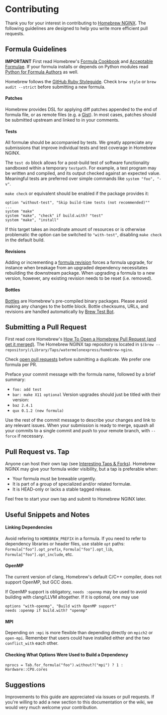 # Contributing

Thank you for your interest in contributing to [Homebrew NGINX]. The following guidelines are designed to help you write more efficient pull requests.

## Formula Guidelines

**IMPORTANT** First read Homebrew's [Formula Cookbook] and [Acceptable Formulae]. If your formula installs or depends on Python modules read [Python for Formula Authors] as well.

Homebrew follows the [GitHub Ruby Styleguide]. Check `brew style` or `brew audit --strict` before submitting a new formula.

#### Patches

Homebrew provides DSL for applying diff patches appended to the end of formula file, or as remote files (e.g. a [Gist]). In most cases, patches should be submitted upstream and linked to in your comments.

#### Tests

All formulæ should be accompanied by tests. We greatly appreciate any submissions that improve individual tests and test coverage in Homebrew NGINX.

The `test do` block allows for a post-build test of software functionality sandboxed within a temporary `testpath`. For example, a test program may be written and compiled, and its output checked against an expected value. Meaningful tests are preferred over simple commands like `system "foo", "-v"`.

`make check` or equivalent should be enabled if the package provides it:

    option "without-test", "Skip build-time tests (not recommended)""
    ...
    system "make"
    system "make", "check" if build.with? "test"
    system "make", "install"

If this target takes an inordinate amount of resources or is otherwise problematic the option can be switched to `"with-test"`, disabling `make check` in the default build.

#### Revisions

Adding or incrementing a [formula revision] forces a formula upgrade, for instance when breakage from an upgraded dependency necessitates rebuilding the downstream package. When upgrading a formula to a new version, however, any existing revision needs to be reset (i.e. removed).

#### Bottles

[Bottles] are Homebrew's pre-compiled binary packages. Please avoid making any changes to the bottle block. Bottle checksums, URLs, and revisions are handled automatically by [Brew Test Bot].

## Submitting a Pull Request

First read core Homebrew's [How To Open a Homebrew Pull Request (and get it merged)]. The Homebrew NGINX tap repository is located in `$(brew --repository)/Library/Taps/watermelonexpress/homebrew-nginx`.

Check [open pull requests] before submitting a duplicate. We prefer one formula per PR.

Preface your commit message with the formula name, followed by a brief summary:
* `foo: add test`
* `bar: make X11 optional`
Version upgrades should just be titled with their version:
* `baz 2.4.1`
* `qux 0.1.2 (new formula)`

Use the rest of the commit message to describe your changes and link to any relevant issues. When your submission is ready to merge, squash all your commits to a single commit and push to your remote branch, with `--force` if necessary.

## Pull Request vs. Tap

Anyone can host their own tap (see [Interesting Taps & Forks]). Homebrew NGINX may give your formula wider visibility, but a tap is preferable when:
* Your formula must be brewable urgently.
* It is part of a group of specialized and/or related formulæ.
* It is HEAD-only or lacks a stable tagged release.

Feel free to start your own tap and submit to Homebrew NGINX later.

## Useful Snippets and Notes

#### Linking Dependencies

Avoid refering to `HOMEBREW_PREFIX` in a formula. If you need to refer to dependency libraries or header files, use stable `opt` paths: `Formula["foo"].opt_prefix`, `Formula["foo"].opt_lib`,  `Formula["foo"].opt_include`, etc.

#### OpenMP

The current version of clang, Homebrew's default C/C++ compiler, does not support OpenMP, but GCC does.

If OpenMP support is obligatory, `needs :openmp` may be used to avoid building with clang/LLVM altogether. If it is optional, one may use
```
options "with-openmp", "Build with OpenMP support"
needs :openmp if build.with? "openmp"
```

#### MPI

Depending on `:mpi` is more flexible than depending directly on `mpich2` or `open-mpi`. Remember that users could have installed either and the two `conflict_with` each other.

#### Checking What Options Were Used to Build a Dependency

    nprocs = Tab.for_formula("foo").without?("mpi") ? 1 : Hardware::CPU.cores

## Suggestions

Improvements to this guide are appreciated via issues or pull requests. If you're willing to add a new section to this documentation or the wiki, we would very much welcome your contribution.

[Homebrew NGINX]: https://github.com/watermelonexpress/homebrew-nginx
[open pull requests]: https://github.com/watermelonexpress/homebrew-nginx/pulls
[How To Open a Homebrew Pull Request (and get it merged)]: https://github.com/Homebrew/brew/blob/master/docs/How-To-Open-a-Homebrew-Pull-Request-(and-get-it-merged).md
[Interesting Taps & Forks]: https://github.com/Homebrew/brew/blob/master/docs/Interesting-Taps-%26-Forks.md
[Formula revision]: https://github.com/Homebrew/brew/blob/master/docs/Formula-Cookbook.md#formulae-revisions
[Bottles]: https://github.com/Homebrew/brew/blob/master/docs/Bottles.md
[Brew Test Bot]: https://github.com/Homebrew/brew/blob/master/docs/Brew-Test-Bot.md#brew-test-bot
[GitHub Ruby Styleguide]: https://github.com/styleguide/ruby
[Formula Cookbook]: https://github.com/Homebrew/brew/blob/master/docs/Formula-Cookbook.md
[Acceptable Formulae]: https://github.com/Homebrew/brew/blob/master/docs/Acceptable-Formulae.md
[Python for Formula Authors]: https://github.com/Homebrew/brew/blob/master/docs/Python-for-Formula-Authors.md
[Gist]: https://gist.github.com/
